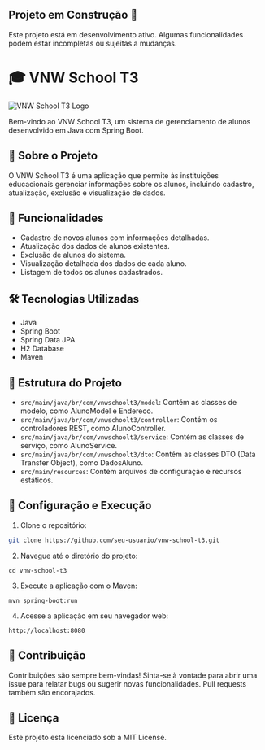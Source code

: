## Projeto em Construção 🚧

Este projeto está em desenvolvimento ativo. Algumas funcionalidades podem estar incompletas ou sujeitas a mudanças.


# 🎓 VNW School T3

![VNW School T3 Logo](https://encrypted-tbn0.gstatic.com/images?q=tbn:ANd9GcQZuYCDmBYqM6HhW5-6REt-jgQxTxMCZeywcjSSs6WDvg&s)

Bem-vindo ao VNW School T3, um sistema de gerenciamento de alunos desenvolvido em Java com Spring Boot.

## 📝 Sobre o Projeto

O VNW School T3 é uma aplicação que permite às instituições educacionais gerenciar informações sobre os alunos, incluindo cadastro, atualização, exclusão e visualização de dados.

## 🚀 Funcionalidades

- Cadastro de novos alunos com informações detalhadas.
- Atualização dos dados de alunos existentes.
- Exclusão de alunos do sistema.
- Visualização detalhada dos dados de cada aluno.
- Listagem de todos os alunos cadastrados.

## 🛠️ Tecnologias Utilizadas

- Java
- Spring Boot
- Spring Data JPA
- H2 Database
- Maven

## 📂 Estrutura do Projeto

- `src/main/java/br/com/vnwschoolt3/model`: Contém as classes de modelo, como AlunoModel e Endereco.
- `src/main/java/br/com/vnwschoolt3/controller`: Contém os controladores REST, como AlunoController.
- `src/main/java/br/com/vnwschoolt3/service`: Contém as classes de serviço, como AlunoService.
- `src/main/java/br/com/vnwschoolt3/dto`: Contém as classes DTO (Data Transfer Object), como DadosAluno.
- `src/main/resources`: Contém arquivos de configuração e recursos estáticos.

## 🔧 Configuração e Execução

1. Clone o repositório:

```bash
git clone https://github.com/seu-usuario/vnw-school-t3.git
```
2. Navegue até o diretório do projeto:
```
cd vnw-school-t3
```
3. Execute a aplicação com o Maven:
```
mvn spring-boot:run
```
4. Acesse a aplicação em seu navegador web:
```
http://localhost:8080
```

## 🤝 Contribuição
Contribuições são sempre bem-vindas! Sinta-se à vontade para abrir uma issue para relatar bugs ou sugerir novas funcionalidades. Pull requests também são encorajados.

## 📝 Licença
Este projeto está licenciado sob a MIT License.
